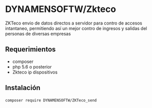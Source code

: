 # DYNAMENSOFTW/Zkteco 

ZKTeco envio de datos directos a servidor para contro de accesos intantaneo, permitiendo así un mejor contro de ingresos y salidas del personas de diversas empresas

## Requerimientos

- composer
- php 5.6 o posterior
- Zkteco ip dispositivos


## Instalación

​`composer require DYNAMENSOFTW/ZKTeco_send `
